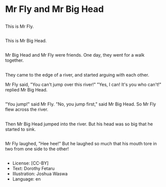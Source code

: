 # Mr Fly and Mr Big Head

##
This is Mr Fly.

##
This is Mr Big Head.

##
Mr Big Head and Mr Fly
were friends.
One day, they went for
a walk together.

##
They came to the edge
of a river, and started
arguing with each
other.

Mr Fly said, "You can't
jump over this river!"
"Yes, I can! It's you who
can't!" replied Mr Big
Head.

##
"You jump!" said Mr Fly.
"No, you jump first,"
said Mr Big Head.
So Mr Fly flew across
the river.

##
Then Mr Big Head
jumped into the river.
But his head was so big
that he started to sink.

##
Mr Fly laughed, "Hee
hee!"
But he laughed so
much that his mouth
tore in two from one
side to the other!

##
* License: [CC-BY]
* Text: Dorothy Fetaru
* Illustration: Joshua Waswa
* Language: en
